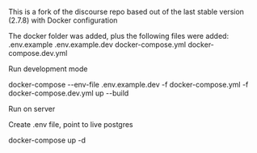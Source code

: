 This is a fork of the discourse repo based out of the last stable version (2.7.8) with Docker configuration 

The docker folder was added, plus the following files were added: .env.example .env.example.dev docker-compose.yml docker-compose.dev.yml

Run development mode 

docker-compose  --env-file .env.example.dev -f docker-compose.yml -f docker-compose.dev.yml up --build

Run on server 

Create .env file, point to live postgres 

docker-compose up -d 